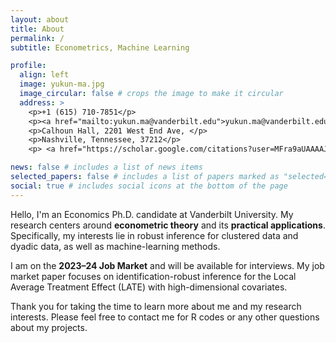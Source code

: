 ```yaml
---
layout: about
title: About
permalink: /
subtitle: Econometrics, Machine Learning

profile:
  align: left
  image: yukun-ma.jpg
  image_circular: false # crops the image to make it circular
  address: >
    <p>+1 (615) 710-7851</p>
    <p><a href="mailto:yukun.ma@vanderbilt.edu">yukun.ma@vanderbilt.edu</a></p>
    <p>Calhoun Hall, 2201 West End Ave, </p>
    <p>Nashville, Tennessee, 37212</p>
    <p> <a href="https://scholar.google.com/citations?user=MFra9aUAAAAJ">  Google Scholar</a></p>

news: false # includes a list of news items
selected_papers: false # includes a list of papers marked as "selected={true}"
social: true # includes social icons at the bottom of the page
---
```


Hello, I'm an Economics Ph.D. candidate at Vanderbilt University. My research centers around **econometric theory** and its **practical applications**. Specifically, my interests lie in robust inference for clustered data and dyadic data, as well as machine-learning methods.

I am on the **2023–24 Job Market** and will be available for interviews.
My job market paper focuses on identification-robust inference for the Local Average Treatment Effect (LATE) with high-dimensional covariates.

Thank you for taking the time to learn more about me and my research interests. Please feel free to contact me for R codes or any other questions about my projects.
